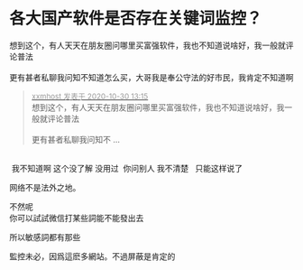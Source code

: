 # 各大国产软件是否存在关键词监控？


想到这个，有人天天在朋友圈问哪里买富强软件，我也不知道说啥好，我一般就评论普法<br />
<br />
更有甚者私聊我问知不知道怎么买，大哥我是奉公守法的好市民，我肯定不知道啊<img src="static/image/smiley/default/lol.gif" smilieid="12" border="0" alt="" />

<div class="quote"><blockquote><font size="2"><a href="https://www.hostloc.com/forum.php?mod=redirect&amp;goto=findpost&amp;pid=9374776&amp;ptid=760101" target="_blank"><font color="#999999">xxmhost 发表于 2020-10-30 13:15</font></a></font><br />
想到这个，有人天天在朋友圈问哪里买富强软件，我也不知道说啥好，我一般就评论普法<br />
<br />
更有甚者私聊我问知不 ...</blockquote></div><br />
<img src="static/image/smiley/default/lol.gif" smilieid="12" border="0" alt="" /> 我不知道啊 这个没了解 没用过&nbsp;&nbsp;你问别人 我不清楚&nbsp; &nbsp;只能这样说了

网络不是法外之地。

不然呢<br />
你可以試試微信打某些詞能不能發出去

所以敏感詞都有那些

監控未必，因爲這麽多網站。不過屏蔽是肯定的
